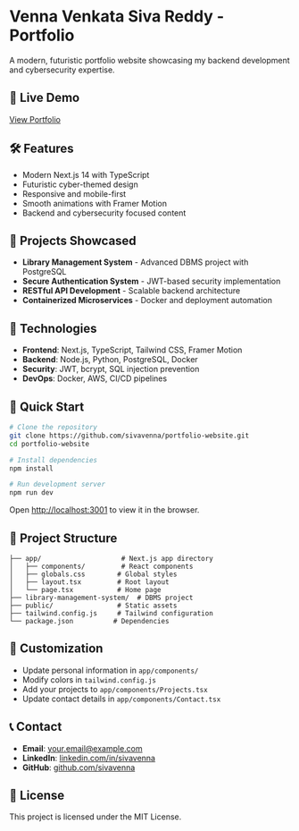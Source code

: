 # Venna Venkata Siva Reddy - Portfolio

A modern, futuristic portfolio website showcasing my backend development and cybersecurity expertise.

## 🚀 Live Demo
[View Portfolio](https://your-username.vercel.app) <!-- Update this after deployment -->

## 🛠 Features
- Modern Next.js 14 with TypeScript
- Futuristic cyber-themed design
- Responsive and mobile-first
- Smooth animations with Framer Motion
- Backend and cybersecurity focused content

## 🎯 Projects Showcased
- **Library Management System** - Advanced DBMS project with PostgreSQL
- **Secure Authentication System** - JWT-based security implementation
- **RESTful API Development** - Scalable backend architecture
- **Containerized Microservices** - Docker and deployment automation

## 🔧 Technologies
- **Frontend**: Next.js, TypeScript, Tailwind CSS, Framer Motion
- **Backend**: Node.js, Python, PostgreSQL, Docker
- **Security**: JWT, bcrypt, SQL injection prevention
- **DevOps**: Docker, AWS, CI/CD pipelines

## 🚀 Quick Start

```bash
# Clone the repository
git clone https://github.com/sivavenna/portfolio-website.git
cd portfolio-website

# Install dependencies
npm install

# Run development server
npm run dev
```

Open [http://localhost:3001](http://localhost:3001) to view it in the browser.

## 📁 Project Structure
```
├── app/                    # Next.js app directory
│   ├── components/         # React components
│   ├── globals.css        # Global styles
│   ├── layout.tsx         # Root layout
│   └── page.tsx           # Home page
├── library-management-system/  # DBMS project
├── public/                # Static assets
├── tailwind.config.js     # Tailwind configuration
└── package.json          # Dependencies
```

## 🎨 Customization
- Update personal information in `app/components/`
- Modify colors in `tailwind.config.js`
- Add your projects to `app/components/Projects.tsx`
- Update contact details in `app/components/Contact.tsx`

## 📞 Contact
- **Email**: [your.email@example.com](mailto:your.email@example.com)
- **LinkedIn**: [linkedin.com/in/sivavenna](https://linkedin.com/in/sivavenna)
- **GitHub**: [github.com/sivavenna](https://github.com/sivavenna)

## 📄 License
This project is licensed under the MIT License.
